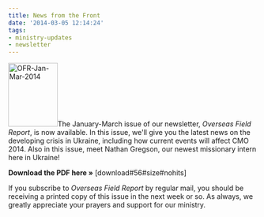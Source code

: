 ```yaml
---
title: News from the Front
date: '2014-03-05 12:14:24'
tags:
- ministry-updates
- newsletter
---
```


<a href="http://www.ofreport.com/downloads/OFR-Jan-Mar-2014.pdf"><img class="alignleft size-full wp-image-1883" alt="OFR-Jan-Mar-2014" src="https://s3.amazonaws.com/images.ofreport.com/2008/11/OFR-Jan-Mar-2014.png" width="100" height="129" /></a>The January-March issue of our newsletter, <em>Overseas Field Report</em>, is now available. In this issue, we'll give you the latest news on the developing crisis in Ukraine, including how current events will affect CMO 2014. Also in this issue, meet Nathan Gregson, our newest missionary intern here in Ukraine!

<strong>Download the PDF here »</strong> [download#56#size#nohits]

If you subscribe to <em>Overseas Field Report</em> by regular mail, you should be receiving a printed copy of this issue in the next week or so. As always, we greatly appreciate your prayers and support for our ministry.
